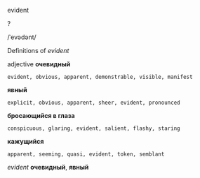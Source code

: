 evident

?

/ˈevədənt/

Definitions of _evident_

adjective
**очевидный**

    evident, obvious, apparent, demonstrable, visible, manifest
**явный**

    explicit, obvious, apparent, sheer, evident, pronounced
**бросающийся в глаза**

    conspicuous, glaring, evident, salient, flashy, staring
**кажущийся**

    apparent, seeming, quasi, evident, token, semblant

_evident_
**очевидный**, **явный**